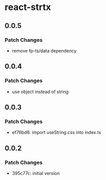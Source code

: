 # react-strtx

## 0.0.5

### Patch Changes

- remove fp-ts/data dependency

## 0.0.4

### Patch Changes

- use object instead of string

## 0.0.3

### Patch Changes

- ef76bd6: import useString.css into index.ts

## 0.0.2

### Patch Changes

- 395c77c: initial version
